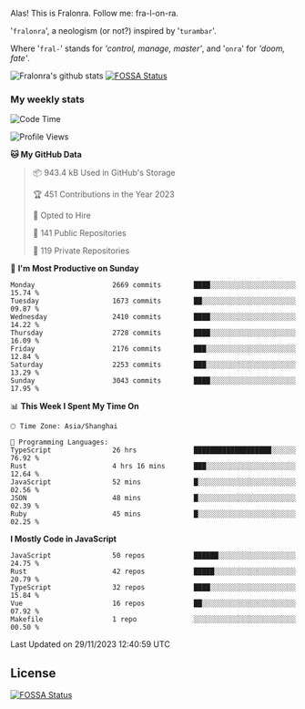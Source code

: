 Alas! This is Fralonra. Follow me: fra-l-on-ra.

'`fralonra`', a neologism (or not?) inspired by '`turambar`'.

Where '`fral-`' stands for *'control, manage, master'*, and '`onra`' for *'doom, fate'*.

![Fralonra's github stats](https://github-readme-stats.vercel.app/api?username=fralonra)
[![FOSSA Status](https://app.fossa.com/api/projects/git%2Bgithub.com%2Ffralonra%2Ffralonra.svg?type=shield)](https://app.fossa.com/projects/git%2Bgithub.com%2Ffralonra%2Ffralonra?ref=badge_shield)

### My weekly stats

<!--START_SECTION:waka-->
![Code Time](http://img.shields.io/badge/Code%20Time-4%2C278%20hrs-blue)

![Profile Views](http://img.shields.io/badge/Profile%20Views-0-blue)

**🐱 My GitHub Data** 

> 📦 943.4 kB Used in GitHub's Storage 
 > 
> 🏆 451 Contributions in the Year 2023
 > 
> 💼 Opted to Hire
 > 
> 📜 141 Public Repositories 
 > 
> 🔑 119 Private Repositories 
 > 
📅 **I'm Most Productive on Sunday** 

```text
Monday                   2669 commits        ████░░░░░░░░░░░░░░░░░░░░░   15.74 % 
Tuesday                  1673 commits        ██░░░░░░░░░░░░░░░░░░░░░░░   09.87 % 
Wednesday                2410 commits        ████░░░░░░░░░░░░░░░░░░░░░   14.22 % 
Thursday                 2728 commits        ████░░░░░░░░░░░░░░░░░░░░░   16.09 % 
Friday                   2176 commits        ███░░░░░░░░░░░░░░░░░░░░░░   12.84 % 
Saturday                 2253 commits        ███░░░░░░░░░░░░░░░░░░░░░░   13.29 % 
Sunday                   3043 commits        ████░░░░░░░░░░░░░░░░░░░░░   17.95 % 
```


📊 **This Week I Spent My Time On** 

```text
🕑︎ Time Zone: Asia/Shanghai

💬 Programming Languages: 
TypeScript               26 hrs              ███████████████████░░░░░░   76.92 % 
Rust                     4 hrs 16 mins       ███░░░░░░░░░░░░░░░░░░░░░░   12.64 % 
JavaScript               52 mins             █░░░░░░░░░░░░░░░░░░░░░░░░   02.56 % 
JSON                     48 mins             █░░░░░░░░░░░░░░░░░░░░░░░░   02.39 % 
Ruby                     45 mins             █░░░░░░░░░░░░░░░░░░░░░░░░   02.25 % 
```

**I Mostly Code in JavaScript** 

```text
JavaScript               50 repos            ██████░░░░░░░░░░░░░░░░░░░   24.75 % 
Rust                     42 repos            █████░░░░░░░░░░░░░░░░░░░░   20.79 % 
TypeScript               32 repos            ████░░░░░░░░░░░░░░░░░░░░░   15.84 % 
Vue                      16 repos            ██░░░░░░░░░░░░░░░░░░░░░░░   07.92 % 
Makefile                 1 repo              ░░░░░░░░░░░░░░░░░░░░░░░░░   00.50 % 
```




 Last Updated on 29/11/2023 12:40:59 UTC
<!--END_SECTION:waka-->

## License
[![FOSSA Status](https://app.fossa.com/api/projects/git%2Bgithub.com%2Ffralonra%2Ffralonra.svg?type=large)](https://app.fossa.com/projects/git%2Bgithub.com%2Ffralonra%2Ffralonra?ref=badge_large)